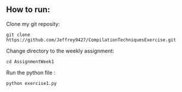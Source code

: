 ## How to run: 
Clone my git reposity:

```
git clone https://github.com/Jeffrey9427/CompilationTechniquesExercise.git
```

Change directory to the weekly assignment: 

```
cd AssignmentWeek1
```

Run the python file :

```
python exercise1.py
```
